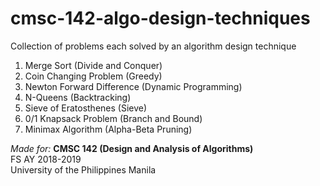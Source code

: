 # cmsc-142-algo-design-techniques
Collection of problems each solved by an algorithm design technique
1. Merge Sort (Divide and Conquer)
2. Coin Changing Problem (Greedy)
3. Newton Forward Difference (Dynamic Programming)
4. N-Queens (Backtracking)
5. Sieve of Eratosthenes (Sieve)
6. 0/1 Knapsack Problem (Branch and Bound)
7. Minimax Algorithm (Alpha-Beta Pruning)

_Made for:_ **CMSC 142 (Design and Analysis of Algorithms)** <br/>
FS AY 2018-2019 <br/>
University of the Philippines Manila
